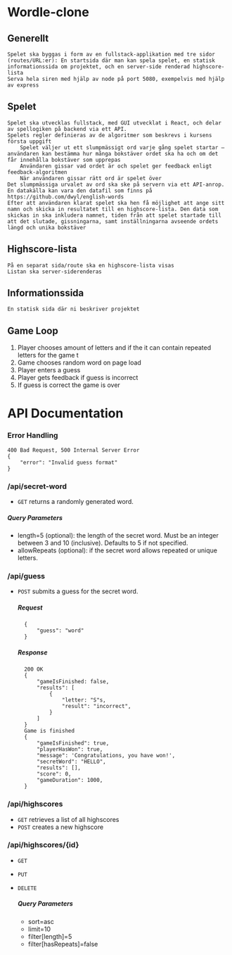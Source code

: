 # Wordle-clone

## Generellt

    Spelet ska byggas i form av en fullstack-applikation med tre sidor (routes/URL:er): En startsida där man kan spela spelet, en statisk informationssida om projektet, och en server-side renderad highscore-lista
    Serva hela siren med hjälp av node på port 5080, exempelvis med hjälp av express

## Spelet

    Spelet ska utvecklas fullstack, med GUI utvecklat i React, och delar av spellogiken på backend via ett API.
    Spelets regler definieras av de algoritmer som beskrevs i kursens första uppgift
        Spelet väljer ut ett slumpmässigt ord varje gång spelet startar – användaren kan bestämma hur många bokstäver ordet ska ha och om det får innehålla bokstäver som upprepas
        Användaren gissar vad ordet är och spelet ger feedback enligt feedback-algoritmen
        När användaren gissar rätt ord är spelet över
    Det slumpmässiga urvalet av ord ska ske på servern via ett API-anrop. En datakälla kan vara den datafil som finns på https://github.com/dwyl/english-words
    Efter att användaren klarat spelet ska hen få möjlighet att ange sitt namn och skicka in resultatet till en highscore-lista. Den data som skickas in ska inkludera namnet, tiden från att spelet startade till att det slutade, gissningarna, samt inställningarna avseende ordets längd och unika bokstäver

## Highscore-lista

    På en separat sida/route ska en highscore-lista visas
    Listan ska server-siderenderas

## Informationssida

    En statisk sida där ni beskriver projektet

## Game Loop
1. Player chooses amount of letters and if the it can contain repeated letters for the game t 
2. Game chooses random word on page load
3. Player enters a guess
4. Player gets feedback if guess is incorrect
5. If guess is correct the game is over


# API Documentation

### Error Handling
    400 Bad Request, 500 Internal Server Error
    {
        "error": "Invalid guess format"
    }    

### /api/secret-word
* ```GET``` returns a randomly generated word.

##### Query Parameters
* length=5 (optional): the length of the secret word. Must be an integer between 3 and 10 (inclusive). Defaults to 5 if not specified.
* allowRepeats (optional): if the secret word allows repeated or unique letters.

### /api/guess
* ```POST``` submits a guess for the secret word.

    ##### Request
        {
            "guess": "word"
        }    
    ##### Response
        200 OK 
        {
            "gameIsFinished: false,
            "results": [
                { 
                    "letter: "S"s, 
                    "result": "incorrect",
                }
            ]
        }    
        Game is finished
        {
            "gameIsFinished": true, 
            "playerHasWon": true, 
            "message": 'Congratulations, you have won!',
            "secretWord": "HELLO",
            "results": [],
            "score": 0,
            "gameDuration": 1000,
        }

### /api/highscores
* ```GET``` retrieves a list of all highscores
* ```POST``` creates a new highscore


### /api/highscores/{id}
* ```GET``` 
* ```PUT``` 
* ```DELETE``` 

    ##### Query Parameters
    * sort=asc
    * limit=10
    * filter[length]=5
    * filter[hasRepeats]=false

